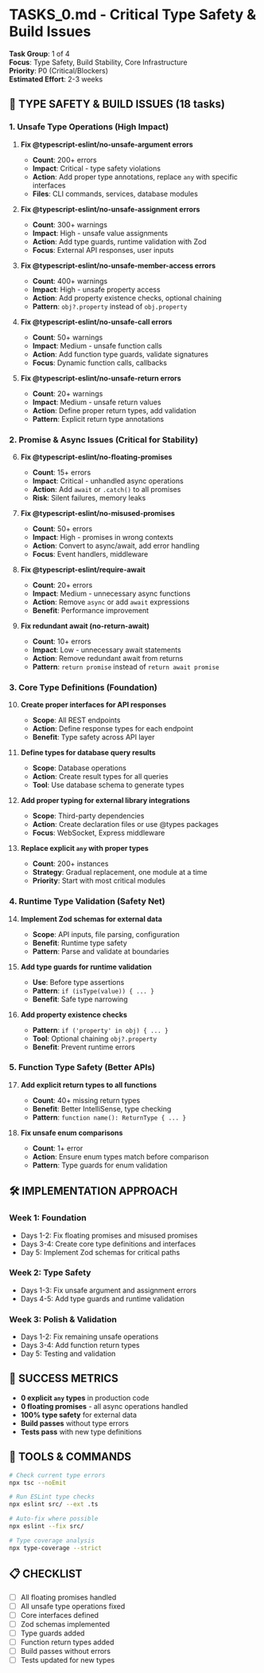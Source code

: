 # TASKS_0.md - Critical Type Safety & Build Issues

**Task Group**: 1 of 4  
**Focus**: Type Safety, Build Stability, Core Infrastructure  
**Priority**: P0 (Critical/Blockers)  
**Estimated Effort**: 2-3 weeks

## 🚨 TYPE SAFETY & BUILD ISSUES (18 tasks)

### 1. Unsafe Type Operations (High Impact)
1. **Fix @typescript-eslint/no-unsafe-argument errors** 
   - **Count**: 200+ errors
   - **Impact**: Critical - type safety violations
   - **Action**: Add proper type annotations, replace `any` with specific interfaces
   - **Files**: CLI commands, services, database modules

2. **Fix @typescript-eslint/no-unsafe-assignment errors**
   - **Count**: 300+ warnings  
   - **Impact**: High - unsafe value assignments
   - **Action**: Add type guards, runtime validation with Zod
   - **Focus**: External API responses, user inputs

3. **Fix @typescript-eslint/no-unsafe-member-access errors**
   - **Count**: 400+ warnings
   - **Impact**: High - unsafe property access
   - **Action**: Add property existence checks, optional chaining
   - **Pattern**: `obj?.property` instead of `obj.property`

4. **Fix @typescript-eslint/no-unsafe-call errors**
   - **Count**: 50+ warnings
   - **Impact**: Medium - unsafe function calls
   - **Action**: Add function type guards, validate signatures
   - **Focus**: Dynamic function calls, callbacks

5. **Fix @typescript-eslint/no-unsafe-return errors**
   - **Count**: 20+ warnings
   - **Impact**: Medium - unsafe return values
   - **Action**: Define proper return types, add validation
   - **Pattern**: Explicit return type annotations

### 2. Promise & Async Issues (Critical for Stability)
6. **Fix @typescript-eslint/no-floating-promises**
   - **Count**: 15+ errors
   - **Impact**: Critical - unhandled async operations
   - **Action**: Add `await` or `.catch()` to all promises
   - **Risk**: Silent failures, memory leaks

7. **Fix @typescript-eslint/no-misused-promises**
   - **Count**: 50+ errors
   - **Impact**: High - promises in wrong contexts
   - **Action**: Convert to async/await, add error handling
   - **Focus**: Event handlers, middleware

8. **Fix @typescript-eslint/require-await**
   - **Count**: 20+ errors
   - **Impact**: Medium - unnecessary async functions
   - **Action**: Remove `async` or add `await` expressions
   - **Benefit**: Performance improvement

9. **Fix redundant await (no-return-await)**
   - **Count**: 10+ errors
   - **Impact**: Low - unnecessary await statements
   - **Action**: Remove redundant await from returns
   - **Pattern**: `return promise` instead of `return await promise`

### 3. Core Type Definitions (Foundation)
10. **Create proper interfaces for API responses**
    - **Scope**: All REST endpoints
    - **Action**: Define response types for each endpoint
    - **Benefit**: Type safety across API layer

11. **Define types for database query results**
    - **Scope**: Database operations
    - **Action**: Create result types for all queries
    - **Tool**: Use database schema to generate types

12. **Add proper typing for external library integrations**
    - **Scope**: Third-party dependencies
    - **Action**: Create declaration files or use @types packages
    - **Focus**: WebSocket, Express middleware

13. **Replace explicit `any` with proper types**
    - **Count**: 200+ instances
    - **Strategy**: Gradual replacement, one module at a time
    - **Priority**: Start with most critical modules

### 4. Runtime Type Validation (Safety Net)
14. **Implement Zod schemas for external data**
    - **Scope**: API inputs, file parsing, configuration
    - **Benefit**: Runtime type safety
    - **Pattern**: Parse and validate at boundaries

15. **Add type guards for runtime validation**
    - **Use**: Before type assertions
    - **Pattern**: `if (isType(value)) { ... }`
    - **Benefit**: Safe type narrowing

16. **Add property existence checks**
    - **Pattern**: `if ('property' in obj) { ... }`
    - **Tool**: Optional chaining `obj?.property`
    - **Benefit**: Prevent runtime errors

### 5. Function Type Safety (Better APIs)
17. **Add explicit return types to all functions**
    - **Count**: 40+ missing return types
    - **Benefit**: Better IntelliSense, type checking
    - **Pattern**: `function name(): ReturnType { ... }`

18. **Fix unsafe enum comparisons**
    - **Count**: 1+ error
    - **Action**: Ensure enum types match before comparison
    - **Pattern**: Type guards for enum validation

## 🛠️ IMPLEMENTATION APPROACH

### Week 1: Foundation
- Days 1-2: Fix floating promises and misused promises
- Days 3-4: Create core type definitions and interfaces
- Day 5: Implement Zod schemas for critical paths

### Week 2: Type Safety
- Days 1-3: Fix unsafe argument and assignment errors
- Days 4-5: Add type guards and runtime validation

### Week 3: Polish & Validation
- Days 1-2: Fix remaining unsafe operations
- Days 3-4: Add function return types
- Day 5: Testing and validation

## 🎯 SUCCESS METRICS

- **0 explicit `any` types** in production code
- **0 floating promises** - all async operations handled
- **100% type safety** for external data
- **Build passes** without type errors
- **Tests pass** with new type definitions

## 🔧 TOOLS & COMMANDS

```bash
# Check current type errors
npx tsc --noEmit

# Run ESLint type checks
npx eslint src/ --ext .ts

# Auto-fix where possible
npx eslint --fix src/

# Type coverage analysis
npx type-coverage --strict
```

## 📋 CHECKLIST

- [ ] All floating promises handled
- [ ] All unsafe type operations fixed
- [ ] Core interfaces defined
- [ ] Zod schemas implemented
- [ ] Type guards added
- [ ] Function return types added
- [ ] Build passes without errors
- [ ] Tests updated for new types